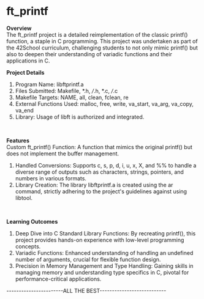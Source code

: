 # ft_printf
**Overview**
</br>
The ft_printf project is a detailed reimplementation of the classic printf() function, a staple in C programming. This project was undertaken as part of the 42School curriculum, challenging students to not only mimic printf() but also to deepen their understanding of variadic functions and their applications in C.

**Project Details**
</br>
1. Program Name: libftprintf.a
2. Files Submitted: Makefile, *.h, */*.h, *.c, */*.c
3. Makefile Targets: NAME, all, clean, fclean, re
4. External Functions Used: malloc, free, write, va_start, va_arg, va_copy, va_end
5. Library: Usage of libft is authorized and integrated.
</br>

**Features**
</br>
Custom ft_printf() Function: A function that mimics the original printf() but does not implement the buffer management.
</br>
1. Handled Conversions: Supports c, s, p, d, i, u, x, X, and %% to handle a diverse range of outputs such as characters, strings, pointers, and numbers in various formats.
2. Library Creation: The library libftprintf.a is created using the ar command, strictly adhering to the project's guidelines against using libtool.
</br>

**Learning Outcomes**
</br>
1. Deep Dive into C Standard Library Functions: By recreating printf(), this project provides hands-on experience with low-level programming concepts.
2. Variadic Functions: Enhanced understanding of handling an undefined number of arguments, crucial for flexible function design.
3. Precision in Memory Management and Type Handling: Gaining skills in managing memory and understanding type specifics in C, pivotal for performance-critical applications.

-----------------------ALL THE BEST---------------------------
